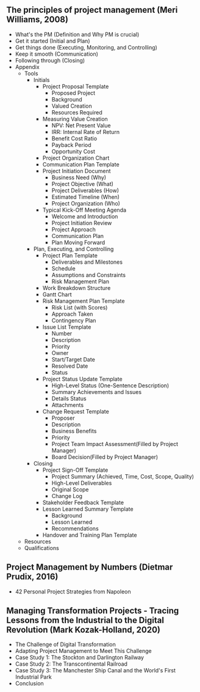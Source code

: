 ## The principles of project management (Meri Williams, 2008)

- What's the PM (Definition and Why PM is crucial)
- Get it started (Initial and Plan)
- Get things done (Executing, Monitoring, and Controlling)
- Keep it smooth (Communication)
- Following through (Closing)
- Appendix
  - Tools
    - Initials
      - Project Proposal Template
        - Proposed Project
        - Background
        - Valued Creation
        - Resources Required
      - Measuring Value Creation
        - NPV: Net Present Value
        - IRR: Internal Rate of Return
        - Benefit Cost Ratio
        - Payback Period
        - Opportunity Cost
      - Project Organization Chart
      - Communication Plan Template
      - Project Initiation Document
        - Business Need (Why)
        - Project Objective (What)
        - Project Deliverables (How)
        - Estimated Timeline (When)
        - Project Organization (Who)
      - Typical Kick-Off Meeting Agenda
        - Welcome and Introduction
        - Project Initiation Review
        - Project Approach
        - Communication Plan
        - Plan Moving Forward
    - Plan, Executing, and Controlling
      - Project Plan Template
        - Deliverables and Milestones
        - Schedule
        - Assumptions and Constraints
        - Risk Management Plan
      - Work Breakdown Structure
      - Gantt Chart
      - Risk Management Plan Template
        - Risk List (with Scores)
        - Approach Taken
        - Contingency Plan
      - Issue List Template
        - Number
        - Description
        - Priority
        - Owner
        - Start/Target Date
        - Resolved Date
        - Status
      - Project Status Update Template
        - High-Level Status (One-Sentence Description)
        - Summary Achievements and Issues
        - Details Status
        - Attachments
      - Change Request Template
        - Proposer
        - Description
        - Business Benefits
        - Priority
        - Project Team Impact Assessment(Filled by Project Manager)
        - Board Decision(Filled by Project Manager)
    - Closing
      - Project Sign-Off Template
        - Project Summary (Achieved, Time, Cost, Scope, Quality)
        - High-Level Deliverables
        - Original Scope
        - Change Log
      - Stakeholder Feedback Template
      - Lesson Learned Summary Template
        - Background
        - Lesson Learned
        - Recommendations
      - Handover and Training Plan Template
  - Resources
  - Qualifications




## Project Management by Numbers (Dietmar Prudix, 2016)

- 42 Personal Project Strategies from Napoleon



## Managing Transformation Projects - Tracing Lessons from the Industrial to the Digital Revolution (Mark Kozak-Holland, 2020)

- The Challenge of Digital Transformation
- Adapting Project Management to Meet This Challenge
- Case Study 1: The Stockton and Darlington Railway
- Case Study 2: The Transcontinental Railroad
- Case Study 3: The Manchester Ship Canal and the World's First Industrial Park
- Conclusion 